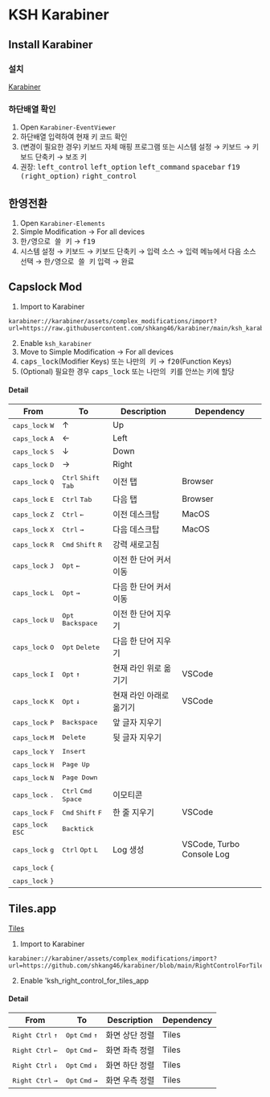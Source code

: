 # KSH Karabiner

## Install Karabiner
### 설치
[Karabiner](https://karabiner-elements.pqrs.org/)
### 하단배열 확인
1. Open `Karabiner-EventViewer`
2. 하단배열 입력하여 현재 키 코드 확인
3. (변경이 필요한 경우) 키보드 자체 매핑 프로그램
   또는 시스템 설정 → 키보드 → 키보드 단축키 → 보조 키
4. 권장: <kbd>left_control</kbd> <kbd>left_option</kbd> <kbd>left_command</kbd> <kbd>spacebar</kbd> <kbd>f19</kbd> <kbd>(right_option)</kbd> <kbd>right_control<kbd>

## 한영전환
1. Open `Karabiner-Elements`
2. Simple Modification → For all devices
3. <kbd>한/영으로 쓸 키</kbd> → <kbd>f19</kbd>
4. 시스템 설정 → 키보드 → 키보드 단축키 → 입력 소스 → 입력 메뉴에서 다음 소스 선택 → <kbd>한/영으로 쓸 키</kbd> 입력 → 완료

## Capslock Mod
1. Import to Karabiner
```
karabiner://karabiner/assets/complex_modifications/import?url=https://raw.githubusercontent.com/shkang46/karabiner/main/ksh_karabiner.json
```
2. Enable `ksh_karabiner`
3. Move to Simple Modification → For all devices
4. <kbd>caps_lock</kbd>(Modifier Keys) 또는 <kbd>나만의 키</kbd> → <kbd>f20</kbd>(Function Keys)
5. (Optional) 필요한 경우 <kbd>caps_lock</kbd> 또는 <kbd>나만의 키</kbd>를 안쓰는 키에 할당

#### Detail
| From                                  | To                                                 | Description             | Dependency |
| ------------------------------------- | -------------------------------------------------- | ----------------------- | ---------- |
| <kbd>caps_lock</kbd> <kbd>W</kbd>     | ↑                                                  | Up                      |            |
| <kbd>caps_lock</kbd> <kbd>A</kbd>     | ←                                                  | Left                    |            |
| <kbd>caps_lock</kbd> <kbd>S</kbd>     | ↓                                                  | Down                    |            |
| <kbd>caps_lock</kbd> <kbd>D</kbd>     | →                                                  | Right                   |            |
| <kbd>caps_lock</kbd> <kbd>Q</kbd>     | <kbd>Ctrl</kbd> <kbd>Shift</kbd> <kbd>Tab</kbd>    | 이전 탭                   | Browser    |
| <kbd>caps_lock</kbd> <kbd>E</kbd>     | <kbd>Ctrl</kbd> <kbd>Tab</kbd>                     | 다음 탭                   | Browser    |
| <kbd>caps_lock</kbd> <kbd>Z</kbd>     | <kbd>Ctrl</kbd> <kbd>←</kbd>                       | 이전 데스크탑              | MacOS      |
| <kbd>caps_lock</kbd> <kbd>X</kbd>     | <kbd>Ctrl</kbd> <kbd>→</kbd>                       | 다음 데스크탑              | MacOS      |
| <kbd>caps_lock</kbd> <kbd>R</kbd>     | <kbd>Cmd</kbd> <kbd>Shift</kbd> <kbd>R</kbd>       | 강력 새로고침              |            |
| <kbd>caps_lock</kbd> <kbd>J</kbd>     | <kbd>Opt</kbd> <kbd>←</kbd>                        | 이전 한 단어 커서 이동       |            |
| <kbd>caps_lock</kbd> <kbd>L</kbd>     | <kbd>Opt</kbd> <kbd>→</kbd>                        | 다음 한 단어 커서 이동       |            |
| <kbd>caps_lock</kbd> <kbd>U</kbd>     | <kbd>Opt</kbd> <kbd>Backspace</kbd>                | 이전 한 단어 지우기         |            |
| <kbd>caps_lock</kbd> <kbd>O</kbd>     | <kbd>Opt</kbd> <kbd>Delete</kbd>                   | 다음 한 단어 지우기         |            |
| <kbd>caps_lock</kbd> <kbd>I</kbd>     | <kbd>Opt</kbd> <kbd>↑</kbd>                        | 현재 라인 위로 옮기기        | VSCode     |
| <kbd>caps_lock</kbd> <kbd>K</kbd>     | <kbd>Opt</kbd> <kbd>↓</kbd>                        | 현재 라인 아래로 옮기기      | VSCode     |
| <kbd>caps_lock</kbd> <kbd>P</kbd>     | <kbd>Backspace</kbd>                               | 앞 글자 지우기             |            |
| <kbd>caps_lock</kbd> <kbd>M</kbd>     | <kbd>Delete</kbd>                                  | 뒷 글자 지우기             |            |
| <kbd>caps_lock</kbd> <kbd>Y</kbd>     | <kbd>Insert</kbd>                                  |                         |            |
| <kbd>caps_lock</kbd> <kbd>H</kbd>     | <kbd>Page Up</kbd>                                 |                         |            |
| <kbd>caps_lock</kbd> <kbd>N</kbd>     | <kbd>Page Down</kbd>                               |                         |            |
| <kbd>caps_lock</kbd> <kbd>.</kbd>     | <kbd>Ctrl</kbd> <kbd>Cmd</kbd> <kbd>Space</kbd>    | 이모티콘                  |            |
| <kbd>caps_lock</kbd> <kbd>F</kbd>     | <kbd>Cmd</kbd> <kbd>Shift</kbd> <kbd>F</kbd>       | 한 줄 지우기               |    VSCode  |
| <kbd>caps_lock</kbd> <kbd>ESC</kbd>   | <kbd>Backtick</kbd> </kbd>                         |                         |            |
| <kbd>caps_lock</kbd> <kbd>g</kbd>     | <kbd>Ctrl</kbd> <kbd>Opt</kbd> <kbd>L</kbd>        |  Log 생성                |   VSCode, Turbo Console Log  |
| <kbd>caps_lock</kbd> <kbd>{</kbd>     |                                                    |                         |            |
| <kbd>caps_lock</kbd> <kbd>}</kbd>     |                                                    |                         |            |


## Tiles.app

[Tiles](https://freemacsoft.net/tiles/)

1. Import to Karabiner
```
karabiner://karabiner/assets/complex_modifications/import?url=https://github.com/shkang46/karabiner/blob/main/RightControlForTilesApp.json
```
2. Enable  'ksh_right_control_for_tiles_app<kbd>

#### Detail
| From              | To                    | Description             | Dependency |
| ----------------- | --------------------- | ----------------------- | ---------- |
| <kbd>Right Ctrl</kbd> <kbd>↑</kbd>  | <kbd>Opt</kbd> <kbd>Cmd</kbd> <kbd>↑</kbd>       | 화면 상단 정렬             | Tiles      |
| <kbd>Right Ctrl</kbd> <kbd>←</kbd>  | <kbd>Opt</kbd> <kbd>Cmd</kbd> <kbd>←</kbd>       | 화면 좌측 정렬             | Tiles      |
| <kbd>Right Ctrl</kbd> <kbd>↓</kbd>  | <kbd>Opt</kbd> <kbd>Cmd</kbd> <kbd>↓</kbd>       | 화면 하단 정렬             | Tiles      |
| <kbd>Right Ctrl</kbd> <kbd>→</kbd>  | <kbd>Opt</kbd> <kbd>Cmd</kbd> <kbd>→</kbd>       | 화면 우측 정렬             | Tiles      |


